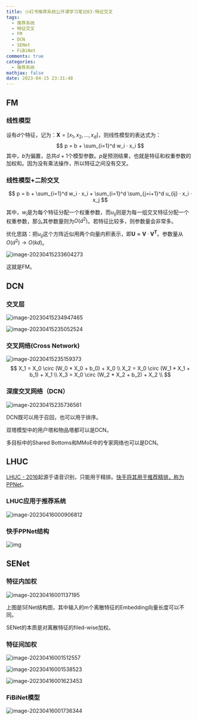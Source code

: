 ```yaml
---
title: 小红书推荐系统公开课学习笔记03-特征交叉
tags:
  - 推荐系统
  - 特征交叉
  - FM
  - DCN
  - SENet
  - FiBiNet
comments: true
categories:
  - 推荐系统
mathjax: false
date: 2023-04-15 23:31:48
---
```


## FM

### 线性模型

设有$d$个特征，记为：$\pmb{X} = [x_1, x_2, ... , x_d]$，则线性模型的表达式为：
$$
p = b + \sum_{i=1}^d w_i · x_i
$$
其中，$b$为偏置，总共$d+1$个模型参数。$p$是预测结果，也就是特征和权重参数的加权和。因为没有乘法操作，所以特征之间没有交叉。

### 线性模型+二阶交叉

$$
p = b + \sum_{i=1}^d w_i · x_i + \sum_{i=1}^d \sum_{j=i+1}^d u_{ij} · x_i · x_j
$$

其中，$w_i$是为每个特征分配一个权重参数，而$u_{ij}$则是为每一组交叉特征分配一个权重参数，那么其参数量则为$O(d^2)$。若特征比较多，则参数量会非常多。

优化思路：把$u_{ij}$这个方阵近似用两个向量内积表示，即$\pmb{U} ≈ \pmb{V} · \pmb{V^T}$。参数量从$O(d^2) \rightarrow O(kd)$。

![image-20230415233604273](https://cdn.jsdelivr.net/gh/notlate-cn/imgs/blogs/image-20230415233604273.png)

这就是FM。

## DCN

### 交叉层

![image-20230415234947465](https://cdn.jsdelivr.net/gh/notlate-cn/imgs/blogs/image-20230415234947465.png)

![image-20230415235052524](https://cdn.jsdelivr.net/gh/notlate-cn/imgs/blogs/image-20230415235052524.png)

### 交叉网络(Cross Network)

![image-20230415235159373](https://cdn.jsdelivr.net/gh/notlate-cn/imgs/blogs/image-20230415235159373.png)
$$
X_1 = X_0 \circ (W_0 * X_0 + b_0) + X_0 \\
X_2 = X_0 \circ (W_1 * X_1 + b_1) + X_1 \\
X_3 = X_0 \circ (W_2 * X_2 + b_2) + X_2 \\
$$

### 深度交叉网络（DCN）

![image-20230415235736561](https://cdn.jsdelivr.net/gh/notlate-cn/imgs/blogs/image-20230415235736561.png)

DCN既可以用于召回，也可以用于排序。

双塔模型中的用户塔和物品塔都可以是DCN。

多目标中的Shared Bottoms和MMoE中的专家网络也可以是DCN。

## LHUC

[LHUC - 2016](https://arxiv.org/pdf/1601.02828.pdf)起源于语音识别，只能用于精排。[快手将其用于推荐精排，称为PPNet](https://www.51cto.com/article/644214.html)。

### LHUC应用于推荐系统

![image-20230416000906812](https://cdn.jsdelivr.net/gh/notlate-cn/imgs/blogs/image-20230416000906812.png)

### 快手PPNet结构

![img](https://cdn.jsdelivr.net/gh/notlate-cn/imgs/blogs/026923bbefc6bf9355fbaae4c7c441f9.jpg)

## SENet

### 特征内加权

![image-20230416001137195](https://cdn.jsdelivr.net/gh/notlate-cn/imgs/blogs/image-20230416001137195.png)

上图是SENet结构图，其中输入的m个离散特征的Embedding向量长度可以不同。

SENet的本质是对离散特征的filed-wise加权。

### 特征间加权

![image-20230416001512557](https://cdn.jsdelivr.net/gh/notlate-cn/imgs/blogs/image-20230416001512557.png)

![image-20230416001538523](https://cdn.jsdelivr.net/gh/notlate-cn/imgs/blogs/image-20230416001538523.png)

![image-20230416001623453](https://cdn.jsdelivr.net/gh/notlate-cn/imgs/blogs/image-20230416001623453.png)

### FiBiNet模型

![image-20230416001736344](https://cdn.jsdelivr.net/gh/notlate-cn/imgs/blogs/image-20230416001736344.png)